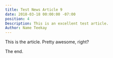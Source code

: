 ```yaml
---
title: Test News Article 9
date: 2018-03-18 00:00:00 -07:00
position: 4
Description: This is an excellent test article.
Author: Name Teekay
---
```


This is the article. Pretty awesome, right?

The end.
